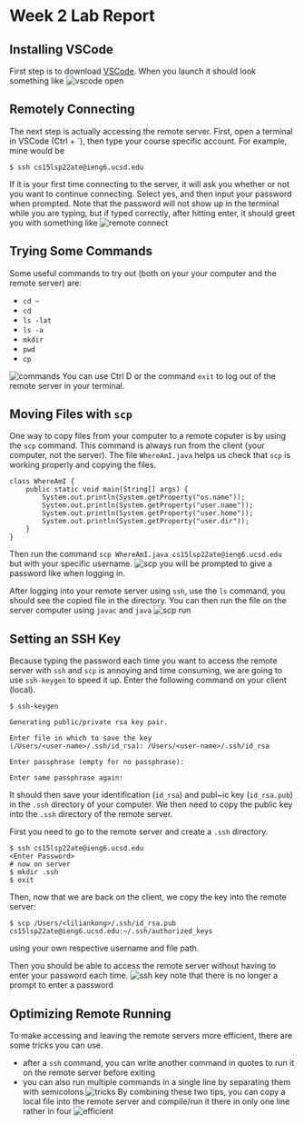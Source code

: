 # Week 2 Lab Report
## Installing VSCode
First step is to download [VSCode](https://code.visualstudio.com/). When you launch it should look something like ![vscode open](https://cdn.discordapp.com/attachments/808427673960972298/962682780230254623/Screen_Shot_2022-03-31_at_4.19.19_PM.png)

## Remotely Connecting
The next step is actually accessing the remote server. First, open a terminal in VSCode (Ctrl + `), then type your course specific account. For example, mine would be
```
$ ssh cs15lsp22ate@ieng6.ucsd.edu
```
If it is your first time connecting to the server, it will ask you whether or not you want to continue connecting. Select yes, and then input your password when prompted. Note that the password will not show up in the terminal while you are typing, but if typed correctly, after hitting enter, it should greet you with something like ![remote connect](https://cdn.discordapp.com/attachments/808427673960972298/962682975030505522/Screen_Shot_2022-04-10_at_4.49.59_AM.png)

## Trying Some Commands
Some useful commands to try out (both on your your computer and the remote server) are:
- `cd ~`
- `cd`
- `ls -lat`
- `ls -a`
- `mkdir`
- `pwd`
- `cp`

![commands](https://cdn.discordapp.com/attachments/808427673960972298/962683137429749800/Screen_Shot_2022-03-31_at_4.51.32_PM.png)
You can use Ctrl D or the command `exit` to log out of the remote server in your terminal.

## Moving Files with `scp`
One way to copy files from your computer to a remote coputer is by using the `scp` command. This command is always run from the client (your computer, not the server). The file `WhereAmI.java` helps us check that `scp` is working properly and copying the files.
```
class WhereAmI {
    public static void main(String[] args) {
        System.out.println(System.getProperty("os.name"));
        System.out.println(System.getProperty("user.name"));
        System.out.println(System.getProperty("user.home"));
        System.out.println(System.getProperty("user.dir"));
    }
}
```
Then run the command `scp WhereAmI.java cs15lsp22ate@ieng6.ucsd.edu` but with your specific username.
![scp](https://cdn.discordapp.com/attachments/808427673960972298/962698214644011118/Screen_Shot_2022-03-31_at_5.05.59_PM.png)
you will be prompted to give a password like when logging in. 

After logging into your remote server using `ssh`, use the `ls` command, you should see the copied file in the directory. You can then run the file on the server computer using `javac` and `java`
![scp run](https://cdn.discordapp.com/attachments/808427673960972298/962698254397636638/Screen_Shot_2022-03-31_at_5.35.04_PM.png)

## Setting an SSH Key
Because typing the password each time you want to access the remote server with `ssh` and `scp` is annoying and time consuming, we are going to use `ssh-keygen` to speed it up. Enter the following command on your client (local).
```
$ ssh-keygen

Generating public/private rsa key pair.

Enter file in which to save the key
(/Users/<user-name>/.ssh/id_rsa): /Users/<user-name>/.ssh/id_rsa

Enter passphrase (empty for no passphrase):

Enter same passphrase again:
```
It should then save your identification (`id_rsa`) and publ~ic key (`id_rsa.pub`) in the `.ssh` directory of your computer. We then need to copy the public key into the `.ssh` directory of the remote server.

First you need to go to the remote server and create a `.ssh` directory. 
```
$ ssh cs15lsp22ate@ieng6.ucsd.edu
<Enter Password>
# now on server
$ mkdir .ssh
$ exit
```
Then, now that we are back on the client, we copy the key into the remote server:
```
$ scp /Users/<liliankong>/.ssh/id_rsa.pub
cs15lsp22ate@ieng6.ucsd.edu:~/.ssh/authorized_keys
```
using your own respective username and file path.

Then you should be able to access the remote server without having to enter your password each time.
![ssh key](https://cdn.discordapp.com/attachments/808427673960972298/962882573086908436/Screen_Shot_2022-04-10_at_6.11.31_PM.png)
note that there is no longer a prompt to enter a password 

## Optimizing Remote Running
To make accessing and leaving the remote servers more efficient, there are some tricks you can use.
- after a `ssh` command, you can write another command in quotes to run it on the remote server before exiting
- you can also run multiple commands in a single line by separating them with semicolons
![tricks](https://cdn.discordapp.com/attachments/808427673960972298/962886657546276864/Screen_Shot_2022-04-10_at_6.27.43_PM.png)
By combining these two tips, you can copy a local file into the remote server and compile/run it there in only one line rather in four
![efficient](https://cdn.discordapp.com/attachments/808427673960972298/962889522708906014/Screen_Shot_2022-04-10_at_6.38.56_PM.png)